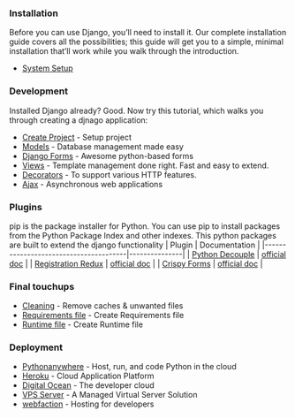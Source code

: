 
### Installation
Before you can use Django, you’ll need to install it. Our complete installation guide covers all the possibilities; this guide will get you to a simple, minimal installation that’ll work while you walk through the introduction.

* [System Setup](src/system-setup.md)

### Development

Installed Django already? Good. Now try this tutorial, which walks you through creating a djnago application:

* [Create Project](src/project-setup.md) - Setup project
* [Models](src/models.md) - Database management made easy
* [Django Forms](src/forms.md) - Awesome python-based forms
* [Views](src/views.md) - Template management done right. Fast and easy to extend.
* [Decorators](src/decorators.md) - To support various HTTP features.
* [Ajax](src/ajax.md) - Asynchronous web applications

### Plugins
pip is the package installer for Python. You can use pip to install packages from the Python Package Index and other indexes. This python packages are built to extend the django functionality
| Plugin                                | Documentation |
|---------------------------------------|---------------|
|  [Python Decouple](src/python-decouple.md)        |  [official doc](https://pypi.org/project/python-decouple/) |
|  [Registration Redux](src/registration-redux.md)  |  [official doc](https://django-registration-redux.readthedocs.io/en/latest/) |
|  [Crispy Forms](src/crispy-forms.md)              |  [official doc](https://django-crispy-forms.readthedocs.io/en/latest/) |

### Final touchups

* [Cleaning](src/cleaning.md) - Remove caches & unwanted files
* [Requirements file](src/requirement.md) - Create Requirements file
* [Runtime file](src/runtime.md) - Create Runtime file

### Deployment

* [Pythonanywhere](src/pythonanywhere.md) - Host, run, and code Python in the cloud
* [Heroku](src/heroku.md) - Cloud Application Platform
* [Digital Ocean](src/digitalocean.md) - The developer cloud
* [VPS Server](src/vps.md) - A Managed Virtual Server Solution
* [webfaction](src/webfaction.md) - Hosting for developers
